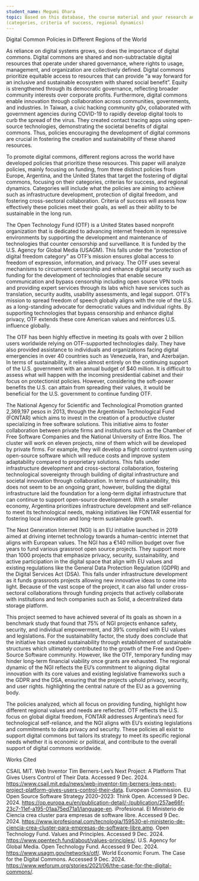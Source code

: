 ```yaml
---
student_name: Megumi Ohara
topic: Based on this database, the course material and your research analyze and summarize the various public policies in favor of digital commons
(categories, criteria of success, regional dynamics)
---
```

Digital Common Policies in Different Regions of the World

  As reliance on digital systems grows, so does the importance of digital commons. Digital commons are shared and non-subtractable digital resources that operate under shared governance, where rights to usage, management, and organization are collectively defined. Digital commons prioritize equitable access to resources that can provide “a way forward for an inclusive and sustainable ecosystem with shared social benefit”. Equity is strengthened through its democratic governance, reflecting broader community interests over corporate profits. Furthermore, digital commons enable innovation through collaboration across communities, governments, and industries. In Taiwan, a civic hacking community g0v, collaborated with government agencies during COVID-19 to rapidly develop digital tools to curb the spread of the virus. They created contact tracing apps using open-source technologies, demonstrating the societal benefits of digital commons. Thus, policies encouraging the development of digital commons are crucial in fostering the creation and sustainability of these shared resources. 

  To promote digital commons, different regions across the world have developed policies that prioritize these resources. This paper will analyze policies, mainly focusing on funding, from three distinct policies from Europe, Argentina, and the United States that target the fostering of digital commons, focusing on their categories, criterias for success, and regional dynamics. Categories will include what the policies are aiming to achieve such as infrastructure development, protection of digital freedom, and fostering cross-sectoral collaboration. Criteria of success will assess how effectively these policies meet their goals, as well as their ability to be sustainable in the long run.

  The Open Technology Fund (OTF) is a United States based nonprofit organization that is dedicated to advancing internet freedom in repressive environments by supporting the development and maintenance of technologies that counter censorship and surveillance. It is funded by the U.S. Agency for Global Media (USAGM). This falls under the “protection of digital freedom category”  as OTF’s mission ensures global access to freedom of expression, information, and privacy. The OTF uses several mechanisms to circumvent censorship and enhance digital security such as funding for the development of technologies that enable secure communication and bypass censorship including open source VPN tools and providing expert services through its labs which have services such as translation, security audits, usability assessments, and legal support. OTF’s mission to spread freedom of speech globally aligns with the role of the U.S. as a long-standing advocate for democratic values and individual rights. By supporting technologies that bypass censorship and enhance digital privacy, OTF extends these core American values and reinforces U.S. influence globally.

  The OTF has been highly effective in meeting its goals with over 2 billion users worldwide relying on OTF-supported technologies daily. They have also provided assistance to individuals and organizations facing digital emergencies in over 40 countries such as Venezuela, Iran, and Azerbaijan. In terms of sustainability, it relies almost entirely on the continuing support of the U.S. government with an annual budget of $40 million. It is difficult to assess what will happen with the incoming presidential cabinet and their focus on protectionist policies. However, considering the soft-power benefits the U.S. can attain from spreading their values, it would be beneficial for the U.S. government to continue funding OTF.

  The National Agency for Scientific and Technological Promotion granted 2,369,197 pesos in 2013, through the Argentinian Technological Fund (FONTAR) which aims to invest in the creation of a productive cluster specializing in free software solutions. This initiative aims to foster collaboration between private firms and institutions such as the Chamber of Free Software Companies and the National University of Entre Rios. The cluster will work on eleven projects, nine of them which will be developed by private firms. For example, they will develop a flight control system using open-source software which will reduce costs and improve system adaptability compared to proprietary solutions. This falls under infrastructure development and cross-sectoral collaboration, fostering technological sovereignty through building of digital infrastructure and societal innovation through collaboration. In terms of sustainability, this does not seem to be an ongoing grant, however, building the digital infrastructure laid the foundation for a long-term digital infrastructure that can continue to support open-source development. With a smaller economy, Argentina prioritizes infrastructure development and self-reliance to meet its technological needs, making initiatives like FONTAR essential for fostering local innovation and long-term sustainable growth.

  The Next Generation Internet (NGI) is an EU initiative launched in 2019 aimed at driving internet technology towards a human-centric internet that aligns with European values. The NGI has a €140 million budget over five years to fund various grassroot open source projects. They support more than 1000 projects that emphasize privacy, security, sustainability, and active participation in the digital space that align with EU values and existing regulations like the General Data Protection Regulation (GDPR) and the Digital Services Act (DSA). This falls under infrastructure development as it funds grassroots projects allowing new innovative ideas to come into light. Because of the vast scope of the project, it can also fall under cross-sectoral collaborations through funding projects that actively collaborate with institutions and tech companies such as Solid, a decentralized data storage platform.

  This project seemed to have achieved several of its goals as shown in a benchmark study that found that 75% of NGI projects enhance safety, security, and individual empowerment, and 39% compiled with EU values and legislations. For the sustainability factor, the study does conclude that the initiative has created sustainability through establishment of sustainable structures which ultimately contributed to the growth of the Free and Open-Source Software community. However, like the OTF, temporary funding may hinder long-term financial viability once grants are exhausted. The regional dynamic of the NGI reflects the EU’s commitment to aligning digital innovation with its core values and existing legislative frameworks such a the GDPR and the DSA, ensuring that the projects uphold privacy, security, and user rights. highlighting the central nature of the EU as a governing body.

  The policies analyzed, which all focus on providing funding, highlight how different regional values and needs are reflected. OTF reflects the U.S. focus on global digital freedom, FONTAR addresses Argentina’s need for technological self-reliance, and the NGI aligns with EU’s existing legislations and commitments to data privacy and security. These policies all exist to support digital commons but tailors its strategy to meet its specific regional needs whether it is economic or political, and contribute to the overall support of digital commons worldwide.  


Works Cited

CSAIL MIT. Web Inventor Tim Berners-Lee’s Next Project: A Platform That Gives Users Control of Their Data. Accessed 9 Dec. 2024. https://www.csail.mit.edu/news/web-inventor-tim-berners-lees-next-project-platform-gives-users-control-their-data.
European Commission. EU Open Source Software Strategy 2020–2023: Think Open. Accessed 9 Dec. 2024. https://op.europa.eu/en/publication-detail/-/publication/257ae66f-23c7-11ef-a195-01aa75ed71a1/language-en.
iProfesional. El Ministerio de Ciencia crea cluster para empresas de software libre. Accessed 9 Dec. 2024. https://www.iprofesional.com/tecnologia/159530-el-ministerio-de-ciencia-crea-cluster-para-empresas-de-software-libre.amp.
Open Technology Fund. Values and Principles. Accessed 9 Dec. 2024. https://www.opentech.fund/about/values-principles/.
U.S. Agency for Global Media. Open Technology Fund. Accessed 9 Dec. 2024. https://www.usagm.gov/networks/otf/.
World Economic Forum. The Case for the Digital Commons. Accessed 9 Dec. 2024. https://www.weforum.org/stories/2021/06/the-case-for-the-digital-commons/.


